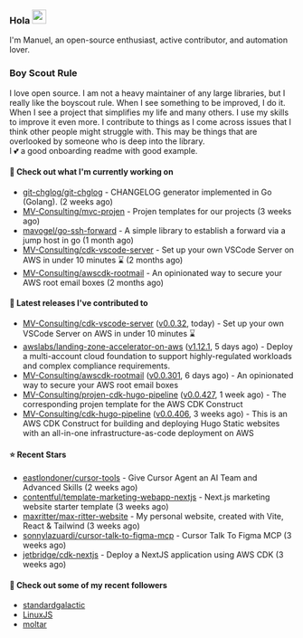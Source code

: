 ### Hola <img src="https://media.giphy.com/media/hvRJCLFzcasrR4ia7z/giphy.gif" width="25px">

I'm Manuel, an open-source enthusiast, active contributor, and automation lover.

### Boy Scout Rule

I love open source. I am not a heavy maintainer of any large libraries, but I really like the boyscout rule. 
When I see something to be improved, I do it. When I see a project
that simplifies my life and many others. I use my skills to improve it even more.
I contribute to things as I come across issues that I think other people might struggle with. 
This may be things that are overlooked by someone who is deep into the library.  
I 💕 a good onboarding readme with good example.



#### 👷 Check out what I'm currently working on

- [git-chglog/git-chglog](https://github.com/git-chglog/git-chglog) - CHANGELOG generator implemented in Go (Golang). (2 weeks ago)
- [MV-Consulting/mvc-projen](https://github.com/MV-Consulting/mvc-projen) - Projen templates for our projects (3 weeks ago)
- [mavogel/go-ssh-forward](https://github.com/mavogel/go-ssh-forward) - A simple library to establish a forward via a jump host in go (1 month ago)
- [MV-Consulting/cdk-vscode-server](https://github.com/MV-Consulting/cdk-vscode-server) - Set up your own VSCode Server on AWS in under 10 minutes ⌛️ (2 months ago)
- [MV-Consulting/awscdk-rootmail](https://github.com/MV-Consulting/awscdk-rootmail) - An opinionated way to secure your AWS root email boxes (2 months ago)

#### 🔭 Latest releases I've contributed to

- [MV-Consulting/cdk-vscode-server](https://github.com/MV-Consulting/cdk-vscode-server) ([v0.0.32](https://github.com/MV-Consulting/cdk-vscode-server/releases/tag/v0.0.32), today) - Set up your own VSCode Server on AWS in under 10 minutes ⌛️
- [awslabs/landing-zone-accelerator-on-aws](https://github.com/awslabs/landing-zone-accelerator-on-aws) ([v1.12.1](https://github.com/awslabs/landing-zone-accelerator-on-aws/releases/tag/v1.12.1), 5 days ago) - Deploy a multi-account cloud foundation to support highly-regulated workloads and complex compliance requirements.
- [MV-Consulting/awscdk-rootmail](https://github.com/MV-Consulting/awscdk-rootmail) ([v0.0.301](https://github.com/MV-Consulting/awscdk-rootmail/releases/tag/v0.0.301), 6 days ago) - An opinionated way to secure your AWS root email boxes
- [MV-Consulting/projen-cdk-hugo-pipeline](https://github.com/MV-Consulting/projen-cdk-hugo-pipeline) ([v0.0.427](https://github.com/MV-Consulting/projen-cdk-hugo-pipeline/releases/tag/v0.0.427), 1 week ago) - The corresponding projen template for the AWS CDK Construct
- [MV-Consulting/cdk-hugo-pipeline](https://github.com/MV-Consulting/cdk-hugo-pipeline) ([v0.0.406](https://github.com/MV-Consulting/cdk-hugo-pipeline/releases/tag/v0.0.406), 3 weeks ago) - This is an AWS CDK Construct for building and deploying Hugo Static websites with an all-in-one infrastructure-as-code deployment on AWS

#### ⭐ Recent Stars

- [eastlondoner/cursor-tools](https://github.com/eastlondoner/cursor-tools) - Give Cursor Agent an AI Team and Advanced Skills (2 weeks ago)
- [contentful/template-marketing-webapp-nextjs](https://github.com/contentful/template-marketing-webapp-nextjs) - Next.js marketing website starter template (3 weeks ago)
- [maxritter/max-ritter-website](https://github.com/maxritter/max-ritter-website) - My personal website, created with Vite, React &amp; Tailwind (3 weeks ago)
- [sonnylazuardi/cursor-talk-to-figma-mcp](https://github.com/sonnylazuardi/cursor-talk-to-figma-mcp) - Cursor Talk To Figma MCP (3 weeks ago)
- [jetbridge/cdk-nextjs](https://github.com/jetbridge/cdk-nextjs) - Deploy a NextJS application using AWS CDK (3 weeks ago)

#### 👯 Check out some of my recent followers

- [standardgalactic](https://github.com/standardgalactic)
- [LinuxJS](https://github.com/LinuxJS)
- [moltar](https://github.com/moltar)




